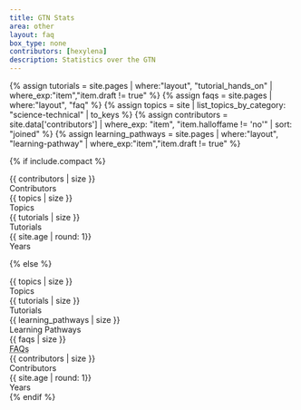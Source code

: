 ```yaml
---
title: GTN Stats
area: other
layout: faq
box_type: none
contributors: [hexylena]
description: Statistics over the GTN
---
```


<!-- tutorial stats -->
{% assign tutorials = site.pages | where:"layout", "tutorial_hands_on" | where_exp:"item","item.draft != true" %}
{% assign faqs = site.pages | where:"layout", "faq" %}
{% assign topics = site | list_topics_by_category: "science-technical" | to_keys %}
{% assign contributors = site.data['contributors'] | where_exp: "item", "item.halloffame != 'no'" | sort: "joined" %}
{% assign learning_pathways = site.pages | where:"layout", "learning-pathway" | where_exp:"item","item.draft != true"  %}


{% if include.compact %}
<div class="row" style="color: var(--text-color-boxtitle)">

<div class="col-md-3 col-sm-6 col-6">
 <div class="gtn-card color-comment">
   <div class="card-title-small">{{ contributors | size }}</div>
   <div class="card-text-small">Contributors</div>
 </div>
</div>

<div class="col-md-3 col-sm-6 col-6">
 <div class="gtn-card color-agenda">
   <div class="card-title-small">{{ topics | size }}</div>
   <div class="card-text-small">Topics</div>
 </div>
</div>

<div class="col-md-3 col-sm-6 col-6">
 <div class="gtn-card color-tip">
   <div class="card-title-small">{{ tutorials | size }}</div>
   <div class="card-text-small">Tutorials</div>
 </div>
</div>

<div class="col-md-3 col-sm-6 col-6">
 <div class="gtn-card color-handson">
   <div class="card-title-small">{{ site.age | round: 1}}</div>
   <div class="card-text-small">Years</div>
 </div>
</div>

</div>

{% else %}

<div class="row" style="color: var(--text-color-boxtitle)">

<div class="col-md-4">
 <div class="gtn-card color-agenda">
   <div class="card-title">{{ topics | size }}</div>
   <div class="card-text">Topics</div>
 </div>
</div>

<div class="col-md-4">
 <div class="gtn-card color-tip">
   <div class="card-title">{{ tutorials | size }}</div>
   <div class="card-text">Tutorials</div>
 </div>
</div>

<div class="col-md-4">
 <div class="gtn-card color-handson">
   <div class="card-title">{{ learning_pathways | size }}</div>
   <div class="card-text-small">Learning Pathways</div>
 </div>
</div>

<div class="col-md-4">
 <div class="gtn-card color-details">
   <div class="card-title">{{ faqs | size }}</div>
   <div class="card-text"><abbr title="Frequently Asked Questions">FAQs</abbr></div>
 </div>
</div>

<div class="col-md-4">
 <div class="gtn-card color-comment">
   <div class="card-title">{{ contributors | size }}</div>
   <div class="card-text">Contributors</div>
 </div>
</div>

<div class="col-md-4">
 <div class="gtn-card color-handson">
   <div class="card-title">{{ site.age | round: 1}}</div>
   <div class="card-text">Years</div>
 </div>
</div>
</div>
{% endif %}

